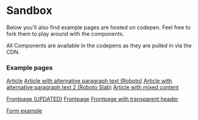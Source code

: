 # Sandbox

Below you'll also find example pages are hosted on codepen. Feel free to fork them to play around with the components.

All Components are available in the codepens as they are pulled in via the CDN.

### Example pages

[Article](http://codepen.io/fredjens/full/0797f8e2a9b13f5978055e6c44263d51/)
[Article with alternative paragraph text (Roboto)](https://codepen.io/fredjens/full/f53fd7756c8538982ebf108b64d8fdd5/)
[Article with alternative paragraph text 2 (Roboto Slab)](http://codepen.io/fredjens/full/dd4714f3d7b3829929231ef875fc1779/)
[Article with mixed content](https://codepen.io/bnhovde/full/aWdWzz/)

[Frontpage (UPDATED)](https://codepen.io/bnhovde/full/dWgqBo/)
[Frontpage](http://codepen.io/fredjens/full/c13655428686cce6dc42bd42d37b628e/)
[Frontpage with transparent header](http://codepen.io/fredjens/full/f6d33925cb97608606ea4abd758fe907/)

[Form example](http://codepen.io/fredjens/full/d88a773a6f183ee2667345782cc06c15/)
